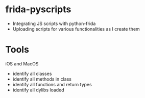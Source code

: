 # frida-pyscripts
- Integrating JS scripts with python-frida
- Uploading scripts for various functionalities as I create them

# Tools
iOS and MacOS
- identify all classes
- identify all methods in class
- identify all functions and return types
- identify all dylibs loaded
